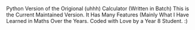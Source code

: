 Python Version of the Origional (uhhh) Calculator (Written in Batch)
This is the Current Maintained Version.
It Has Many Features (Mainly What I Have Learned in Maths Over the Years.
Coded with Love by a Year 8 Student.
:)
